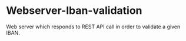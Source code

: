 # Webserver-Iban-validation
Web server which responds to REST API call in order to validate a given IBAN.
